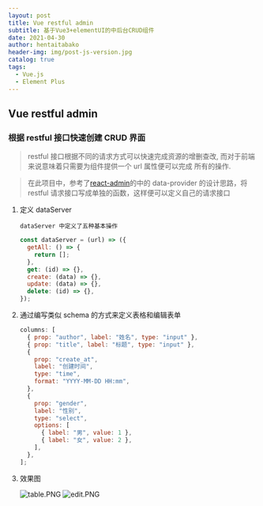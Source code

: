 ```yaml
---
layout: post
title: Vue restful admin
subtitle: 基于Vue3+elementUI的中后台CRUD组件
date: 2021-04-30
author: hentaitabako
header-img: img/post-js-version.jpg
catalog: true
tags:
  - Vue.js
  - Element Plus
---
```


## Vue restful admin

### 根据 restful 接口快速创建 CRUD 界面

> restful 接口根据不同的请求方式可以快速完成资源的增删查改,
> 而对于前端来说意味着只需要为组件提供一个 url 属性便可以完成
> 所有的操作.

> 在此项目中，参考了[react-admin](https://github.com/marmelab/react-admin)的中的 data-provider
> 的设计思路，将 restful 请求接口写成单独的函数，这样便可以定义自己的请求接口

1.  定义 dataServer

        dataServer 中定义了五种基本操作

    ```js
    const dataServer = (url) => ({
      getAll: () => {
        return [];
      },
      get: (id) => {},
      create: (data) => {},
      update: (data) => {},
      delete: (id) => {},
    });
    ```

2.  通过编写类似 schema 的方式来定义表格和编辑表单

    ```js
    columns: [
      { prop: "author", label: "姓名", type: "input" },
      { prop: "title", label: "标题", type: "input" },
      {
        prop: "create_at",
        label: "创建时间",
        type: "time",
        format: "YYYY-MM-DD HH:mm",
      },
      {
        prop: "gender",
        label: "性别",
        type: "select",
        options: [
          { label: "男", value: 1 },
          { label: "女", value: 2 },
        ],
      },
    ];
    ```

3.  效果图

    ![table.PNG](https://i.loli.net/2021/04/30/mVlHncrkIeWvtg6.png)
    ![edit.PNG](https://i.loli.net/2021/04/30/v68rOZbX7uF3EPH.png)
